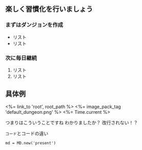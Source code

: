 ## 楽しく習慣化を行いましょう

### まずはダンジョンを作成

- リスト
- リスト

### 次に毎日継続

1. リスト
2. リスト

## 具体例

<%= link_to 'root', root_path %>
<%= image_pack_tag 'default_dungeon.png' %>
<%= Time.current %>

つまりはこういうことですね
わかりましたか？
改行されない！？

`コード`とコードの違い

```
md = MD.new('present')
```
